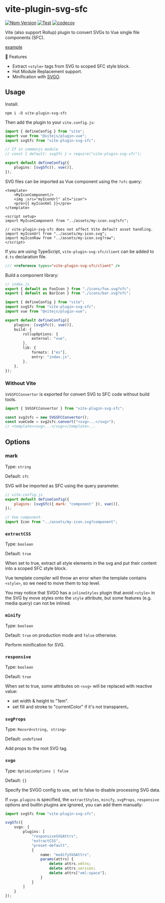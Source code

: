# vite-plugin-svg-sfc

[![Npm Version](https://img.shields.io/npm/v/vite-plugin-svg-sfc)](https://www.npmjs.com/package/vite-plugin-svg-sfc)
[![Test](https://github.com/Kaciras/vite-plugin-svg-sfc/actions/workflows/test.yml/badge.svg)](https://github.com/Kaciras/vite-plugin-svg-sfc/actions/workflows/test.yml)
[![codecov](https://codecov.io/gh/Kaciras/vite-plugin-svg-sfc/branch/master/graph/badge.svg?token=LJ6ZXPWJWP)](https://codecov.io/gh/Kaciras/vite-plugin-svg-sfc)

Vite (also support Rollup) plugin to convert SVGs to Vue single file components (SFC).

[example](https://kaciras.github.io/vite-plugin-svg-sfc/)

🚀 Features

* Extract `<style>` tags from SVG to scoped SFC style block.
* Hot Module Replacement support.
* Minification with [SVGO](https://github.com/svg/svgo).

## Usage

Install:

```
npm i -D vite-plugin-svg-sfc
```

Then add the plugin to your `vite.config.js`:

```typescript
import { defineConfig } from "vite";
import vue from "@vitejs/plugin-vue";
import svgSfc from "vite-plugin-svg-sfc";

// If in commonjs module
// const { default: svgSfc } = require("vite-plugin-svg-sfc");

export default defineConfig({
    plugins: [svgSfc(), vue()],
});
```

SVG files can be imported as Vue component using the `?sfc` query:

```vue
<template>
    <MyIconComponent/>
    <img :src="myIconUrl" alt="icon">
    <pre>{{ myIconXml }}</pre>
</template>

<script setup>
import MyIconComponent from "../assets/my-icon.svg?sfc";

// vite-plugin-svg-sfc does not affect Vite default asset handling.
import myIconUrl from "../assets/my-icon.svg";
import myIconRaw from "../assets/my-icon.svg?raw";
</script>
```

If you are using TypeScript, `vite-plugin-svg-sfc/client` can be added to `d.ts` declaration file.

```typescript
/// <reference types="vite-plugin-svg-sfc/client" />
```

Build a component library:

```javascript
// index.js
export { default as FooIcon } from "./icons/foo.svg?sfc";
export { default as BarIcon } from "./icons/bar.svg?sfc";
```

```typescript
import { defineConfig } from "vite";
import svgSfc from "vite-plugin-svg-sfc";
import vue from "@vitejs/plugin-vue";

export default defineConfig({
    plugins: [svgSfc(), vue()],
    build: {
        rollupOptions: {
            external: "vue",
        },
        lib: {
            formats: ["es"],
            entry: "index.js",
        },
    },
});
```

### Without Vite

`SVGSFCConvertor` is exported for convert SVG to SFC code without build tools.

```typescript
import { SVGSFCConvertor } from "vite-plugin-svg-sfc";

const svg2sfc = new SVGSFCConvertor();
const vueCode = svg2sfc.convert("<svg>...</svg>");
// <template><svg>...</svg></template>...
```

## Options

### mark

Type: `string`

Default: `sfc`

SVG will be imported as SFC using the query parameter.

```javascript
// vite.config.js
export default defineConfig({
    plugins: [svgSfc({ mark: "component" }), vue()],
});

// Vue component.
import Icon from "../assets/my-icon.svg?component";
```

### `extractCSS`

Type: `boolean`

Default: `true`

When set to true, extract all style elements in the svg and put their content into a scoped SFC style block.

Vue template compiler will throw an error when the template contains `<style>`, so we need to move them to top level.

You may notice that SVGO has a `inlineStyles` plugin that avoid `<style>` in the SVG by move styles onto the `style` attribute, but some features (e.g. media query) can not be inlined.

### `minify`

Type: `boolean`

Default: `true` on production mode and `false` otherwise.

Perform minification for SVG.

### `responsive`

Type: `boolean`

Default: `true`

When set to true, some attributes on `<svg>` will be replaced with reactive value:

* set width & height to "1em".
* set fill and stroke to "currentColor" if it's not transparent。

### `svgProps`

Type: `Record<string, string>`

Default: `undefined`

Add props to the root SVG tag.

### `svgo`

Type: `OptimizeOptions | false`

Default: `{}`

Specify the SVGO config to use, set to false to disable processing SVG data.

If `svgo.plugins` is specified, the `extractStyles`, `minify`, `svgProps`, `responsive` options and builtin plugins are ignored, you can add them manually:

```typescript
import svgSfc from "vite-plugin-svg-sfc";

svgSfc({
    svgo: {
        plugins: [
            "responsiveSVGAttrs",
            "extractCSS",
            "preset-default",
            {
                name: "modifySVGAttrs",
                params(attrs) {
                    delete attrs.xmlns;
                    delete attrs.version;
                    delete attrs["xml:space"];
                }
            }
        ]
    }
});
```
